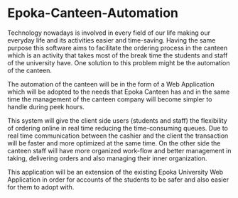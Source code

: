 # Epoka-Canteen-Automation
Technology nowadays is involved in every field of our life making our everyday life and its activities easier and time-saving. Having the same purpose this software aims to facilitate the ordering process in the canteen which is an activity that takes most of the break time the students and staff of the university have. One solution to this problem might be the automation of the canteen. 

The automation of the canteen will be in the form of a Web Application which will be adopted to the needs that Epoka Canteen has and in the same time the management of the canteen company will become simpler to handle during peek hours.

This system will give the client side users (students and staff) the flexibility of ordering online in real time reducing the time-consuming queues. Due to real time communication between the cashier and the client the transaction will be faster and more optimized at the same time. On the other side the canteen staff will have more organized work-flow and better management in taking, delivering  orders and also managing their inner organization. 

This application will be an extension of the existing Epoka University Web Application in order for accounts of the students to be safer and also easier for them to adopt with.


